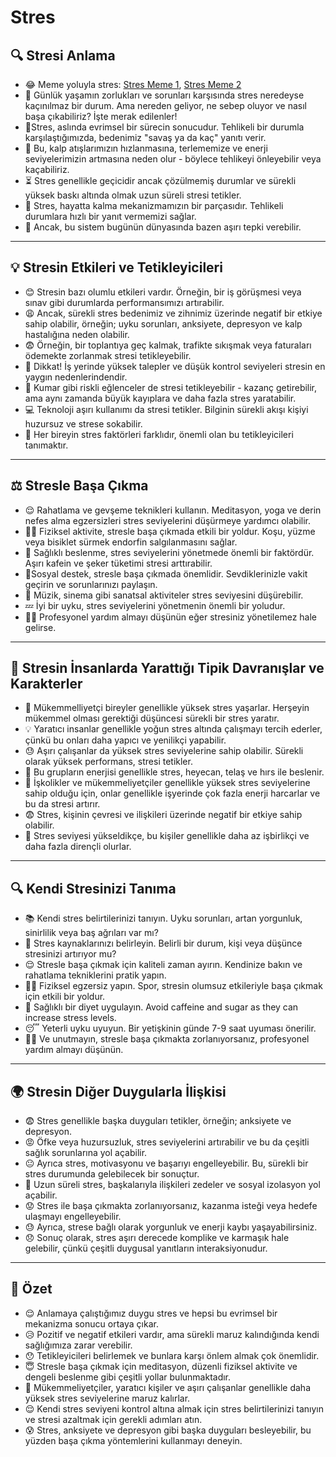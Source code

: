 # Stres

## **🔍 Stresi Anlama**

* 😂 Meme yoluyla stres: [Stres Meme 1](https://i.pinimg.com/564x/ea/5b/06/ea5b06cbecbac054b272c1aaf0956e26.jpg), [Stres Meme 2](https://i.pinimg.com/564x/e7/0f/c6/e70fc682ba2659de3fce703fd1fb9e5a.jpg)
* 🚀 Günlük yaşamın zorlukları ve sorunları karşısında stres neredeyse kaçınılmaz bir durum. Ama nereden geliyor, ne sebep oluyor ve nasıl başa çıkabiliriz? İşte merak edilenler!
* 🔬Stres, aslında evrimsel bir sürecin sonucudur. Tehlikeli bir durumla karşılaştığımızda, bedenimiz "savaş ya da kaç" yanıtı verir.
* 👥 Bu, kalp atışlarımızın hızlanmasına, terlememize ve enerji seviyelerimizin artmasına neden olur - böylece tehlikeyi önleyebilir veya kaçabiliriz.
* ⏳ Stres genellikle geçicidir ancak çözülmemiş durumlar ve sürekli yüksek baskı altında olmak uzun süreli stresi tetikler.
* 💭 Stres, hayatta kalma mekanizmamızın bir parçasıdır. Tehlikeli durumlara hızlı bir yanıt vermemizi sağlar.
* 🔄 Ancak, bu sistem bugünün dünyasında bazen aşırı tepki verebilir.

***

## **💡 Stresin Etkileri ve Tetikleyicileri**

* 😊 Stresin bazı olumlu etkileri vardır. Örneğin, bir iş görüşmesi veya sınav gibi durumlarda performansımızı artırabilir.
* 😩 Ancak, sürekli stres bedenimiz ve zihnimiz üzerinde negatif bir etkiye sahip olabilir, örneğin; uyku sorunları, anksiyete, depresyon ve kalp hastalığına neden olabilir.
* 😨 Örneğin, bir toplantıya geç kalmak, trafikte sıkışmak veya faturaları ödemekte zorlanmak stresi tetikleyebilir.
* 💼 Dikkat! İş yerinde yüksek talepler ve düşük kontrol seviyeleri stresin en yaygın nedenlerindendir.
* 🎰 Kumar gibi riskli eğlenceler de stresi tetikleyebilir - kazanç getirebilir, ama aynı zamanda büyük kayıplara ve daha fazla stres yaratabilir.
* 💻 Teknoloji aşırı kullanımı da stresi tetikler. Bilginin sürekli akışı kişiyi huzursuz ve strese sokabilir.
* 🔄 Her bireyin stres faktörleri farklıdır, önemli olan bu tetikleyicileri tanımaktır.

***

## **⚖️ Stresle Başa Çıkma**

* 😌 Rahatlama ve gevşeme teknikleri kullanın. Meditasyon, yoga ve derin nefes alma egzersizleri stres seviyelerini düşürmeye yardımcı olabilir.
* 🏊‍♀️ Fiziksel aktivite, stresle başa çıkmada etkili bir yoldur. Koşu, yüzme veya bisiklet sürmek endorfin salgılanmasını sağlar.
* 🍲 Sağlıklı beslenme, stres seviyelerini yönetmede önemli bir faktördür. Aşırı kafein ve şeker tüketimi stresi arttırabilir.
* 👫Sosyal destek, stresle başa çıkmada önemlidir. Sevdiklerinizle vakit geçirin ve sorunlarınızı paylaşın.
* 🎵 Müzik, sinema gibi sanatsal aktiviteler stres seviyesini düşürebilir.
* 💤 İyi bir uyku, stres seviyelerini yönetmenin önemli bir yoludur.
* 👩‍⚕️ Profesyonel yardım almayı düşünün eğer stresiniz yönetilemez hale gelirse.

***

## **💼 Stresin İnsanlarda Yarattığı Tipik Davranışlar ve Karakterler**

* 🎯 Mükemmelliyetçi bireyler genellikle yüksek stres yaşarlar. Herşeyin mükemmel olması gerektiği düşüncesi sürekli bir stres yaratır.
* 💡 Yaratıcı insanlar genellikle yoğun stres altında çalışmayı tercih ederler, çünkü bu onları daha yapıcı ve yenilikçi yapabilir.
* 😓 Aşırı çalışanlar da yüksek stres seviyelerine sahip olabilir. Sürekli olarak yüksek performans, stresi tetikler.
* 🔋 Bu grupların enerjisi genellikle stres, heyecan, telaş ve hırs ile beslenir.
* 👥 İşkolikler ve mükemmeliyetçiler genellikle yüksek stres seviyelerine sahip olduğu için, onlar genellikle işyerinde çok fazla enerji harcarlar ve bu da stresi artırır.
* 😨 Stres, kişinin çevresi ve ilişkileri üzerinde negatif bir etkiye sahip olabilir.
* 🔄 Stres seviyesi yükseldikçe, bu kişiler genellikle daha az işbirlikçi ve daha fazla dirençli olurlar.

***

## **🔍 Kendi Stresinizi Tanıma**

* 📚 Kendi stres belirtilerinizi tanıyın. Uyku sorunları, artan yorgunluk, sinirlilik veya baş ağrıları var mı?
* 💭 Stres kaynaklarınızı belirleyin. Belirli bir durum, kişi veya düşünce stresinizi artırıyor mu?
* 😌 Stresle başa çıkmak için kaliteli zaman ayırın. Kendinize bakın ve rahatlama tekniklerini pratik yapın.
* 🏃‍♀️ Fiziksel egzersiz yapın. Spor, stresin olumsuz etkileriyle başa çıkmak için etkili bir yoldur.
* 🍎 Sağlıklı bir diyet uygulayın. Avoid caffeine and sugar as they can increase stress levels.
* 😴 Yeterli uyku uyuyun. Bir yetişkinin günde 7-9 saat uyuması önerilir.
* 👩‍⚕️ Ve unutmayın, stresle başa çıkmakta zorlanıyorsanız, profesyonel yardım almayı düşünün.

***

## **🌍 Stresin Diğer Duygularla İlişkisi**

* 😨 Stres genellikle başka duyguları tetikler, örneğin; anksiyete ve depresyon.
* 😡 Öfke veya huzursuzluk, stres seviyelerini artırabilir ve bu da çeşitli sağlık sorunlarına yol açabilir.
* 😐 Ayrıca stres, motivasyonu ve başarıyı engelleyebilir. Bu, sürekli bir stres durumunda gelebilecek bir sonuçtur.
* 🔄 Uzun süreli stres, başkalarıyla ilişkileri zedeler ve sosyal izolasyon yol açabilir.
* 😟 Stres ile başa çıkmakta zorlanıyorsanız, kazanma isteği veya hedefe ulaşmayı engelleyebilir.
* 😓 Ayrıca, strese bağlı olarak yorgunluk ve enerji kaybı yaşayabilirsiniz.
* 😞 Sonuç olarak, stres aşırı derecede komplike ve karmaşık hale gelebilir, çünkü çeşitli duygusal yanıtların interaksiyonudur.

***

## 🔄 **Özet**

* 😌 Anlamaya çalıştığımız duygu stres ve hepsi bu evrimsel bir mekanizma sonucu ortaya çıkar.
* 😥 Pozitif ve negatif etkileri vardır, ama sürekli maruz kalındığında kendi sağlığımıza zarar verebilir.
* 😯 Tetikleyicileri belirlemek ve bunlara karşı önlem almak çok önemlidir.
* 😇 Stresle başa çıkmak için meditasyon, düzenli fiziksel aktivite ve dengeli beslenme gibi çeşitli yollar bulunmaktadır.
* 🧐 Mükemmeliyetçiler, yaratıcı kişiler ve aşırı çalışanlar genellikle daha yüksek stres seviyelerine maruz kalırlar.
* 😌 Kendi stres seviyeni kontrol altına almak için stres belirtilerinizi tanıyın ve stresi azaltmak için gerekli adımları atın.
* 😰 Stres, anksiyete ve depresyon gibi başka duyguları besleyebilir, bu yüzden başa çıkma yöntemlerini kullanmayı deneyin.

